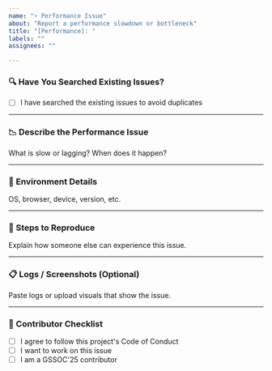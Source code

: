 ```yaml
---
name: "⚡ Performance Issue"
about: "Report a performance slowdown or bottleneck"
title: "[Performance]: "
labels: ""
assignees: ""

---
```


### 🔍 Have You Searched Existing Issues?

- [ ] I have searched the existing issues to avoid duplicates

---

### 📉 Describe the Performance Issue  
What is slow or lagging? When does it happen?

---

### 🧪 Environment Details  
OS, browser, device, version, etc.

---

### 🔁 Steps to Reproduce  
Explain how someone else can experience this issue.

---

### 📋 Logs / Screenshots (Optional)  
Paste logs or upload visuals that show the issue.

---

### 🙌 Contributor Checklist

- [ ] I agree to follow this project's Code of Conduct  
- [ ] I want to work on this issue  
- [ ] I am a GSSOC'25 contributor